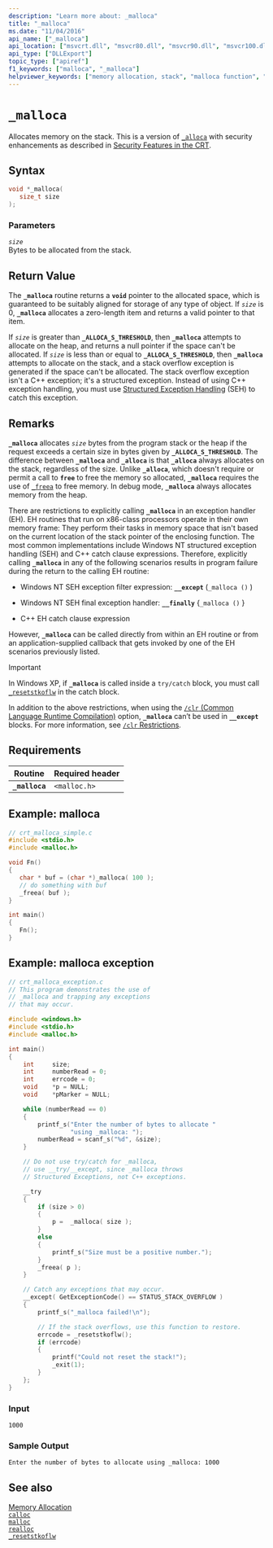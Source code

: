```yaml
---
description: "Learn more about: _malloca"
title: "_malloca"
ms.date: "11/04/2016"
api_name: ["_malloca"]
api_location: ["msvcrt.dll", "msvcr80.dll", "msvcr90.dll", "msvcr100.dll", "msvcr100_clr0400.dll", "msvcr110.dll", "msvcr110_clr0400.dll", "msvcr120.dll", "msvcr120_clr0400.dll", "ucrtbase.dll"]
api_type: ["DLLExport"]
topic_type: ["apiref"]
f1_keywords: ["malloca", "_malloca"]
helpviewer_keywords: ["memory allocation, stack", "malloca function", "_malloca function"]
---
```

# `_malloca`

Allocates memory on the stack. This is a version of [`_alloca`](alloca.md) with security enhancements as described in [Security Features in the CRT](../../c-runtime-library/security-features-in-the-crt.md).

## Syntax

```C
void *_malloca(
   size_t size
);
```

### Parameters

*`size`*\
Bytes to be allocated from the stack.

## Return Value

The **`_malloca`** routine returns a **`void`** pointer to the allocated space, which is guaranteed to be suitably aligned for storage of any type of object. If *`size`* is 0, **`_malloca`** allocates a zero-length item and returns a valid pointer to that item.

If *`size`* is greater than **`_ALLOCA_S_THRESHOLD`**, then **`_malloca`** attempts to allocate on the heap, and returns a null pointer if the space can't be allocated. If *`size`* is less than or equal to **`_ALLOCA_S_THRESHOLD`**, then **`_malloca`** attempts to allocate on the stack, and a stack overflow exception is generated if the space can't be allocated. The stack overflow exception isn't a C++ exception; it's a structured exception. Instead of using C++ exception handling, you must use [Structured Exception Handling](../../cpp/structured-exception-handling-c-cpp.md) (SEH) to catch this exception.

## Remarks

**`_malloca`** allocates *`size`* bytes from the program stack or the heap if the request exceeds a certain size in bytes given by **`_ALLOCA_S_THRESHOLD`**. The difference between **`_malloca`** and **`_alloca`** is that **`_alloca`** always allocates on the stack, regardless of the size. Unlike **`_alloca`**, which doesn't require or permit a call to **`free`** to free the memory so allocated, **`_malloca`** requires the use of [`_freea`](freea.md) to free memory. In debug mode, **`_malloca`** always allocates memory from the heap.

There are restrictions to explicitly calling **`_malloca`** in an exception handler (EH). EH routines that run on x86-class processors operate in their own memory frame: They perform their tasks in memory space that isn't based on the current location of the stack pointer of the enclosing function. The most common implementations include Windows NT structured exception handling (SEH) and C++ catch clause expressions. Therefore, explicitly calling **`_malloca`** in any of the following scenarios results in program failure during the return to the calling EH routine:

- Windows NT SEH exception filter expression: **`__except`** (`_malloca ()` )

- Windows NT SEH final exception handler: **`__finally`** {`_malloca ()` }

- C++ EH catch clause expression

However, **`_malloca`** can be called directly from within an EH routine or from an application-supplied callback that gets invoked by one of the EH scenarios previously listed.

> [!IMPORTANT]
> In Windows XP, if **`_malloca`** is called inside a `try/catch` block, you must call [`_resetstkoflw`](resetstkoflw.md) in the catch block.

In addition to the above restrictions, when using the [`/clr` (Common Language Runtime Compilation)](../../build/reference/clr-common-language-runtime-compilation.md) option, **`_malloca`** can’t be used in **`__except`** blocks. For more information, see [`/clr` Restrictions](../../build/reference/clr-restrictions.md).

## Requirements

|Routine|Required header|
|-------------|---------------------|
|**`_malloca`**|`<malloc.h>`|

## Example: malloca

```C
// crt_malloca_simple.c
#include <stdio.h>
#include <malloc.h>

void Fn()
{
   char * buf = (char *)_malloca( 100 );
   // do something with buf
   _freea( buf );
}

int main()
{
   Fn();
}
```

## Example: malloca exception

```C
// crt_malloca_exception.c
// This program demonstrates the use of
// _malloca and trapping any exceptions
// that may occur.

#include <windows.h>
#include <stdio.h>
#include <malloc.h>

int main()
{
    int     size;
    int     numberRead = 0;
    int     errcode = 0;
    void    *p = NULL;
    void    *pMarker = NULL;

    while (numberRead == 0)
    {
        printf_s("Enter the number of bytes to allocate "
                 "using _malloca: ");
        numberRead = scanf_s("%d", &size);
    }

    // Do not use try/catch for _malloca,
    // use __try/__except, since _malloca throws
    // Structured Exceptions, not C++ exceptions.

    __try
    {
        if (size > 0)
        {
            p =  _malloca( size );
        }
        else
        {
            printf_s("Size must be a positive number.");
        }
        _freea( p );
    }

    // Catch any exceptions that may occur.
    __except( GetExceptionCode() == STATUS_STACK_OVERFLOW )
    {
        printf_s("_malloca failed!\n");

        // If the stack overflows, use this function to restore.
        errcode = _resetstkoflw();
        if (errcode)
        {
            printf("Could not reset the stack!");
            _exit(1);
        }
    };
}
```

### Input

```Input
1000
```

### Sample Output

```Output
Enter the number of bytes to allocate using _malloca: 1000
```

## See also

[Memory Allocation](../../c-runtime-library/memory-allocation.md)\
[`calloc`](calloc.md)\
[`malloc`](malloc.md)\
[`realloc`](realloc.md)\
[`_resetstkoflw`](resetstkoflw.md)
